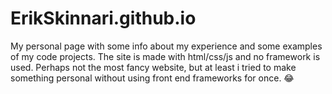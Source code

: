 # ErikSkinnari.github.io
My personal page with some info about my experience and some examples of my code projects.
The site is made with html/css/js and no framework is used. Perhaps not the most fancy website, but at least i tried to make something personal without using front end frameworks for once. 😂
